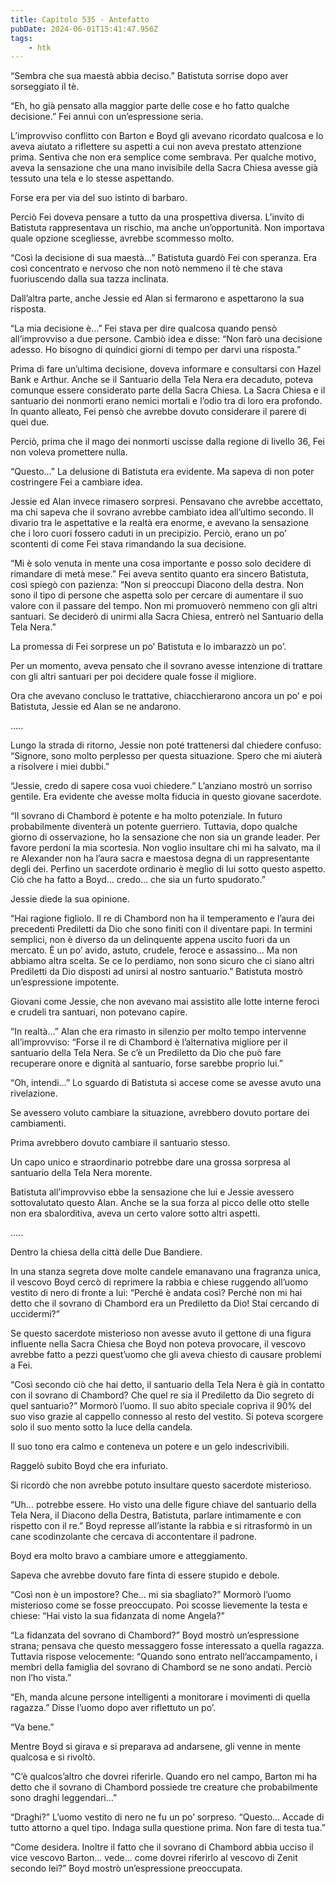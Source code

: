 ```yaml
---
title: Capitolo 535 - Antefatto
pubDate: 2024-06-01T15:41:47.956Z
tags:
    - htk
---
```


“Sembra che sua maestà abbia deciso.” Batistuta sorrise dopo aver sorseggiato il tè.

“Eh, ho già pensato alla maggior parte delle cose e ho fatto qualche decisione.” Fei annuì con un’espressione seria.

L’improvviso conflitto con Barton e Boyd gli avevano ricordato qualcosa e lo aveva aiutato a riflettere su aspetti a cui non aveva prestato attenzione prima. Sentiva che non era semplice come sembrava. Per qualche motivo, aveva la sensazione che una mano invisibile della Sacra Chiesa avesse già tessuto una tela e lo stesse aspettando.

Forse era per via del suo istinto di barbaro.

Perciò Fei doveva pensare a tutto da una prospettiva diversa. L’invito di Batistuta rappresentava un rischio, ma anche un’opportunità. Non importava quale opzione scegliesse, avrebbe scommesso molto.

“Così la decisione di sua maestà…” Batistuta guardò Fei con speranza. Era così concentrato e nervoso che non notò nemmeno il tè che stava fuoriuscendo dalla sua tazza inclinata.

Dall’altra parte, anche Jessie ed Alan si fermarono e aspettarono la sua risposta.

“La mia decisione è…” Fei stava per dire qualcosa quando pensò all’improvviso a due persone. Cambiò idea e disse: “Non farò una decisione adesso. Ho bisogno di quindici giorni di tempo per darvi una risposta.”

Prima di fare un’ultima decisione, doveva informare e consultarsi con Hazel Bank e Arthur. Anche se il Santuario della Tela Nera era decaduto, poteva comunque essere considerato parte della Sacra Chiesa. La Sacra Chiesa e il santuario dei nonmorti erano nemici mortali e l’odio tra di loro era profondo. In quanto alleato, Fei pensò che avrebbe dovuto considerare il parere di quei due.

Perciò, prima che il mago dei nonmorti uscisse dalla regione di livello 36, Fei non voleva promettere nulla.

“Questo…” La delusione di Batistuta era evidente. Ma sapeva di non poter costringere Fei a cambiare idea.

Jessie ed Alan invece rimasero sorpresi. Pensavano che avrebbe accettato, ma chi sapeva che il sovrano avrebbe cambiato idea all’ultimo secondo. Il divario tra le aspettative e la realtà era enorme, e avevano la sensazione che i loro cuori fossero caduti in un precipizio. Perciò, erano un po’ scontenti di come Fei stava rimandando la sua decisione.

“Mi è solo venuta in mente una cosa importante e posso solo decidere di rimandare di metà mese.” Fei aveva sentito quanto era sincero Batistuta, così spiegò con pazienza: “Non si preoccupi Diacono della destra. Non sono il tipo di persone che aspetta solo per cercare di aumentare il suo valore con il passare del tempo. Non mi promuoverò nemmeno con gli altri santuari. Se deciderò di unirmi alla Sacra Chiesa, entrerò nel Santuario della Tela Nera.”

La promessa di Fei sorprese un po’ Batistuta e lo imbarazzò un po’.

Per un momento, aveva pensato che il sovrano avesse intenzione di trattare con gli altri santuari per poi decidere quale fosse il migliore.

Ora che avevano concluso le trattative, chiacchierarono ancora un po’ e poi Batistuta, Jessie ed Alan se ne andarono.

…..

Lungo la strada di ritorno, Jessie non poté trattenersi dal chiedere confuso: “Signore, sono molto perplesso per questa situazione. Spero che mi aiuterà a risolvere i miei dubbi.”

“Jessie, credo di sapere cosa vuoi chiedere.” L’anziano mostrò un sorriso gentile. Era evidente che avesse molta fiducia in questo giovane sacerdote.

“Il sovrano di Chambord è potente e ha molto potenziale. In futuro probabilmente diventerà un potente guerriero. Tuttavia, dopo qualche giorno di osservazione, ho la sensazione che non sia un grande leader. Per favore perdoni la mia scortesia. Non voglio insultare chi mi ha salvato, ma il re Alexander non ha l’aura sacra e maestosa degna di un rappresentante degli dei. Perfino un sacerdote ordinario è meglio di lui sotto questo aspetto. Ciò che ha fatto a Boyd… credo… che sia un furto spudorato.”

Jessie diede la sua opinione.

“Hai ragione figliolo. Il re di Chambord non ha il temperamento e l’aura dei precedenti Prediletti da Dio che sono finiti con il diventare papi. In termini semplici, non è diverso da un delinquente appena uscito fuori da un mercato. È un po’ avido, astuto, crudele, feroce e assassino… Ma non abbiamo altra scelta. Se ce lo perdiamo, non sono sicuro che ci siano altri Prediletti da Dio disposti ad unirsi al nostro santuario.” Batistuta mostrò un’espressione impotente.

Giovani come Jessie, che non avevano mai assistito alle lotte interne feroci e crudeli tra santuari, non potevano capire.

“In realtà…” Alan che era rimasto in silenzio per molto tempo intervenne all’improvviso: “Forse il re di Chambord è l’alternativa migliore per il santuario della Tela Nera. Se c’è un Prediletto da Dio che può fare recuperare onore e dignità al santuario, forse sarebbe proprio lui.”

“Oh, intendi…” Lo sguardo di Batistuta si accese come se avesse avuto una rivelazione.

Se avessero voluto cambiare la situazione, avrebbero dovuto portare dei cambiamenti.

Prima avrebbero dovuto cambiare il santuario stesso.

Un capo unico e straordinario potrebbe dare una grossa sorpresa al santuario della Tela Nera morente.

Batistuta all’improvviso ebbe la sensazione che lui e Jessie avessero sottovalutato questo Alan. Anche se la sua forza al picco delle otto stelle non era sbalorditiva, aveva un certo valore sotto altri aspetti.

…..

Dentro la chiesa della città delle Due Bandiere.

In una stanza segreta dove molte candele emanavano una fragranza unica, il vescovo Boyd cercò di reprimere la rabbia e chiese ruggendo all’uomo vestito di nero di fronte a lui: “Perché è andata così? Perché non mi hai detto che il sovrano di Chambord era un Prediletto da Dio! Stai cercando di uccidermi?”

Se questo sacerdote misterioso non avesse avuto il gettone di una figura influente nella Sacra Chiesa che Boyd non poteva provocare, il vescovo avrebbe fatto a pezzi quest’uomo che gli aveva chiesto di causare problemi a Fei.

“Così secondo ciò che hai detto, il santuario della Tela Nera è già in contatto con il sovrano di Chambord? Che quel re sia il Prediletto da Dio segreto di quel santuario?” Mormorò l’uomo. Il suo abito speciale copriva il 90% del suo viso grazie al cappello connesso al resto del vestito. Si poteva scorgere solo il suo mento sotto la luce della candela.

Il suo tono era calmo e conteneva un potere e un gelo indescrivibili.

Raggelò subito Boyd che era infuriato.

Si ricordò che non avrebbe potuto insultare questo sacerdote misterioso.

“Uh… potrebbe essere. Ho visto una delle figure chiave del santuario della Tela Nera, il Diacono della Destra, Batistuta, parlare intimamente e con rispetto con il re.” Boyd represse all’istante la rabbia e si ritrasformò in un cane scodinzolante che cercava di accontentare il padrone.

Boyd era molto bravo a cambiare umore e atteggiamento.

Sapeva che avrebbe dovuto fare finta di essere stupido e debole.

“Così non è un impostore? Che… mi sia sbagliato?” Mormorò l’uomo misterioso come se fosse preoccupato. Poi scosse lievemente la testa e chiese: “Hai visto la sua fidanzata di nome Angela?”

“La fidanzata del sovrano di Chambord?” Boyd mostrò un’espressione strana; pensava che questo messaggero fosse interessato a quella ragazza. Tuttavia rispose velocemente: “Quando sono entrato nell’accampamento, i membri della famiglia del sovrano di Chambord se ne sono andati. Perciò non l’ho vista.”

“Eh, manda alcune persone intelligenti a monitorare i movimenti di quella ragazza.” Disse l’uomo dopo aver riflettuto un po’.

“Va bene.”

Mentre Boyd si girava e si preparava ad andarsene, gli venne in mente qualcosa e si rivoltò.

“C’è qualcos’altro che dovrei riferirle. Quando ero nel campo, Barton mi ha detto che il sovrano di Chambord possiede tre creature che probabilmente sono draghi leggendari…”

“Draghi?” L’uomo vestito di nero ne fu un po’ sorpreso. “Questo… Accade di tutto attorno a quel tipo. Indaga sulla questione prima. Non fare di testa tua.”

“Come desidera. Inoltre il fatto che il sovrano di Chambord abbia ucciso il vice vescovo Barton… vede… come dovrei riferirlo al vescovo di Zenit secondo lei?” Boyd mostrò un’espressione preoccupata.



